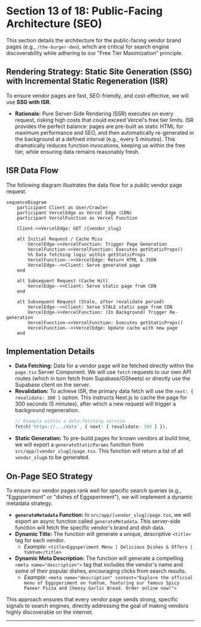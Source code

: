 # Section 13 of 18: Public-Facing Architecture (SEO)

This section details the architecture for the public-facing vendor brand pages (e.g., `/the-burger-den`), which are critical for search engine discoverability while adhering to our "Free Tier Maximization" principle.

## Rendering Strategy: Static Site Generation (SSG) with Incremental Static Regeneration (ISR)

To ensure vendor pages are fast, SEO-friendly, and cost-effective, we will use **SSG with ISR**.

- **Rationale:** Pure Server-Side Rendering (SSR) executes on every request, risking high costs that could exceed Vercel's free tier limits. ISR provides the perfect balance: pages are pre-built as static HTML for maximum performance and SEO, and then automatically re-generated in the background at a defined interval (e.g., every 5 minutes). This dramatically reduces function invocations, keeping us within the free tier, while ensuring data remains reasonably fresh.

## ISR Data Flow

The following diagram illustrates the data flow for a public vendor page request.

```mermaid
sequenceDiagram
    participant Client as User/Crawler
    participant VercelEdge as Vercel Edge (CDN)
    participant VercelFunction as Vercel Function

    Client->>VercelEdge: GET /{vendor_slug}

    alt Initial Request / Cache Miss
        VercelEdge->>VercelFunction: Trigger Page Generation
        VercelFunction->>VercelFunction: Executes getStaticProps()
        %% Data fetching logic within getStaticProps
        VercelFunction-->>VercelEdge: Return HTML & JSON
        VercelEdge-->>Client: Serve generated page
    end

    alt Subsequent Request (Cache Hit)
        VercelEdge-->>Client: Serve static page from CDN
    end

    alt Subsequent Request (Stale, after revalidate period)
        VercelEdge-->>Client: Serve STALE static page from CDN
        VercelEdge->>VercelFunction: (In Background) Trigger Re-generation
        VercelFunction->>VercelFunction: Executes getStaticProps()
        VercelFunction-->>VercelEdge: Update cache with new page
    end
```

## Implementation Details

- **Data Fetching:** Data for a vendor page will be fetched directly within the `page.tsx` Server Component. We will use `fetch` requests to our own API routes (which in turn fetch from Supabase/GSheets) or directly use the Supabase client on the server.
- **Revalidation:** To achieve ISR, the primary data fetch will use the `next: { revalidate: 300 }` option. This instructs Next.js to cache the page for 300 seconds (5 minutes), after which a new request will trigger a background regeneration.
  ```typescript
  // Example within a data-fetching service
  fetch('https://.../data', { next: { revalidate: 300 } });
  ```
- **Static Generation:** To pre-build pages for known vendors at build time, we will export a `generateStaticParams` function from `src/app/[vendor_slug]/page.tsx`. This function will return a list of all `vendor_slug`s to be generated.

## On-Page SEO Strategy

To ensure our vendor pages rank well for specific search queries (e.g., "Eggsperiment" or "dishes of Eggsperiment"), we will implement a dynamic metadata strategy.

- **`generateMetadata` Function:** In `src/app/[vendor_slug]/page.tsx`, we will export an async function called `generateMetadata`. This server-side function will fetch the specific vendor's brand and dish data.
- **Dynamic Title:** The function will generate a unique, descriptive `<title>` tag for each vendor.
  - _Example:_ `<title>Eggsperiment Menu | Delicious Dishes & Offers | YumYum</title>`
- **Dynamic Meta Description:** The function will generate a compelling `<meta name="description">` tag that includes the vendor's name and some of their popular dishes, encouraging clicks from search results.
  - _Example:_ `<meta name="description" content="Explore the official menu of Eggsperiment on YumYum, featuring our famous Spicy Paneer Pizza and Cheesy Garlic Bread. Order online now!">`

This approach ensures that every vendor page sends strong, specific signals to search engines, directly addressing the goal of making vendors highly discoverable on the internet.

---

